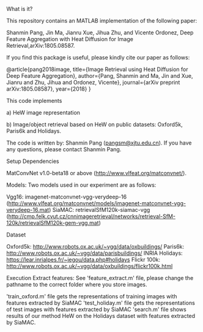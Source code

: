 What is it?

This repository contains an MATLAB implementation of the following paper:

Shanmin Pang, Jin Ma,  Jianru Xue, Jihua Zhu, and Vicente Ordonez, Deep Feature Aggregation with Heat Diffusion for Image Retrieval,arXiv:1805.08587.

If you find this package is useful, please kindly cite our paper as follows:

@article{pang2018image,
  title={Image Retrieval using Heat Diffusion for Deep Feature Aggregation},
  author={Pang, Shanmin and Ma, Jin and Xue, Jianru and Zhu, Jihua and Ordonez, Vicente},
  journal={arXiv preprint arXiv:1805.08587},
  year={2018}
}

This code implements

a) HeW image representation

b) Image/object retrieval based on HeW on public datasets: Oxford5k, Paris6k and Holidays.

The code is written by: Shanmin Pang (pangsm@xjtu.edu.cn). If you have any questions, please contact Shanmin Pang.

Setup
Dependencies

MatConvNet v1.0-beta18 or above (http://www.vlfeat.org/matconvnet/).

Models:
Two models used in our experiment are as follows:

Vgg16: imagenet-matconvnet-vgg-verydeep-16 (http://www.vlfeat.org/matconvnet/models/imagenet-matconvnet-vgg-verydeep-16.mat)
SiaMAC: retrievalSfM120k-siamac-vgg (http://cmp.felk.cvut.cz/cnnimageretrieval/networks/retrieval-SfM-120k/retrievalSfM120k-gem-vgg.mat)

Dataset

Oxford5k: http://www.robots.ox.ac.uk/~vgg/data/oxbuildings/
Paris6k: http://www.robots.ox.ac.uk/~vgg/data/parisbuildings/
INRIA Holidays: https://lear.inrialpes.fr/~jegou/data.php#holidays
Flickr 100k: http://www.robots.ox.ac.uk/~vgg/data/oxbuildings/flickr100k.html

Execution
Extract features: See 'feature_extract.m' file, please change the pathname to the correct folder where you store images.

'train_oxford.m' file gets the representations of training images with features extracted by SiaMAC
'test_holiday.m' file gets the representations of test images with features extracted by SiaMAC
'search.m' file shows results of our method HeW on the Holidays dataset with features extracted by SiaMAC.
